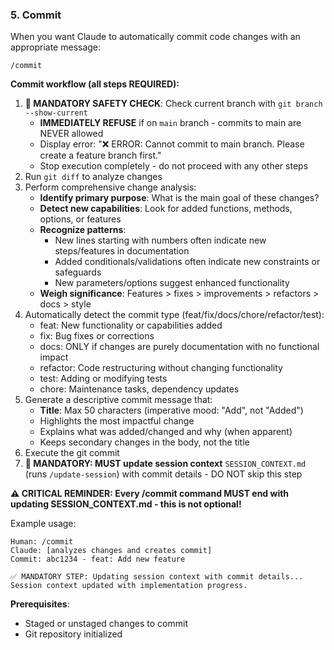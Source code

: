 ### 5. Commit
When you want Claude to automatically commit code changes with an appropriate message:

`/commit`

**Commit workflow (all steps REQUIRED):**
1. **🚨 MANDATORY SAFETY CHECK**: Check current branch with `git branch --show-current`
   - **IMMEDIATELY REFUSE** if on `main` branch - commits to main are NEVER allowed
   - Display error: "❌ ERROR: Cannot commit to main branch. Please create a feature branch first."
   - Stop execution completely - do not proceed with any other steps
2. Run `git diff` to analyze changes
3. Perform comprehensive change analysis:
   - **Identify primary purpose**: What is the main goal of these changes?
   - **Detect new capabilities**: Look for added functions, methods, options, or features
   - **Recognize patterns**:
     - New lines starting with numbers often indicate new steps/features in documentation
     - Added conditionals/validations often indicate new constraints or safeguards
     - New parameters/options suggest enhanced functionality
   - **Weigh significance**: Features > fixes > improvements > refactors > docs > style
4. Automatically detect the commit type (feat/fix/docs/chore/refactor/test):
   - feat: New functionality or capabilities added
   - fix: Bug fixes or corrections
   - docs: ONLY if changes are purely documentation with no functional impact
   - refactor: Code restructuring without changing functionality
   - test: Adding or modifying tests
   - chore: Maintenance tasks, dependency updates
5. Generate a descriptive commit message that:
   - **Title**: Max 50 characters (imperative mood: "Add", not "Added")
   - Highlights the most impactful change
   - Explains what was added/changed and why (when apparent)
   - Keeps secondary changes in the body, not the title
6. Execute the git commit
7. **🚨 MANDATORY: MUST update session context** `SESSION_CONTEXT.md` (runs `/update-session`) with commit details - DO NOT skip this step

**⚠️ CRITICAL REMINDER: Every /commit command MUST end with updating SESSION_CONTEXT.md - this is not optional!**

Example usage:

```text
Human: /commit
Claude: [analyzes changes and creates commit]
Commit: abc1234 - feat: Add new feature

✅ MANDATORY STEP: Updating session context with commit details...
Session context updated with implementation progress.
```

**Prerequisites**:

- Staged or unstaged changes to commit
- Git repository initialized

